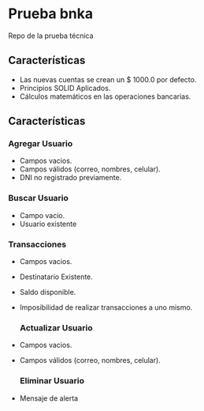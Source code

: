 # Prueba bnka

Repo de la prueba técnica 

## Características 

- Las nuevas cuentas se crean un $ 1000.0 por defecto.
- Principios SOLID Aplicados.
- Cálculos matemáticos en las operaciones bancarias.

## Características

  ### Agregar Usuario
- Campos vacios.
- Campos válidos (correo, nombres, celular).
- DNI no registrado previamente.

 ### Buscar Usuario
- Campo vacio.
- Usuario existente

 ### Transacciones
- Campos vacios.
- Destinatario Existente.
- Saldo disponible.
- Imposibilidad de realizar transacciones a uno mismo.

  ### Actualizar Usuario
- Campos vacios.
- Campos válidos (correo, nombres, celular).

  ### Eliminar Usuario
- Mensaje de alerta
